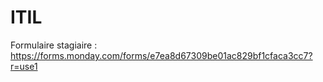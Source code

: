 # ITIL
Formulaire stagiaire : https://forms.monday.com/forms/e7ea8d67309be01ac829bf1cfaca3cc7?r=use1
